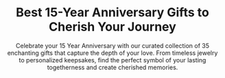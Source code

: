 ---
layout: post
title: Best 15-Year Anniversary Gifts to Cherish Your Journey
subtitle: Celebrate your 15 Year Anniversary with our curated collection of 35 enchanting gifts that capture the depth of your love. From timeless jewelry to personalized keepsakes, find the perfect symbol of your lasting togetherness and create cherished memories.
header-img: "img/post/2023/09/copied/15-Year-Anniversary-Gift.jpg"
header-style: text
permalink: "/15-year-anniversary-gift/"
catalog: true
tags:
  - Recipients 
  - Men
---       